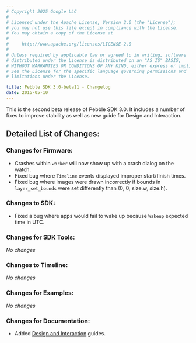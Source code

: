 ```yaml
---
# Copyright 2025 Google LLC
#
# Licensed under the Apache License, Version 2.0 (the "License");
# you may not use this file except in compliance with the License.
# You may obtain a copy of the License at
#
#     http://www.apache.org/licenses/LICENSE-2.0
#
# Unless required by applicable law or agreed to in writing, software
# distributed under the License is distributed on an "AS IS" BASIS,
# WITHOUT WARRANTIES OR CONDITIONS OF ANY KIND, either express or implied.
# See the License for the specific language governing permissions and
# limitations under the License.

title: Pebble SDK 3.0-beta11 - Changelog
date: 2015-05-10
---
```


This is the second beta release of Pebble SDK 3.0. It includes a number of fixes to improve stability as well as new guide for Design and Interaction. 

## Detailed List of Changes:

### Changes for Firmware:

* Crashes within ``worker`` will now show up with a crash dialog on the watch.
* Fixed bug where ``Timeline`` events displayed improper start/finish times.
* Fixed bug where images were drawn incorrectly if bounds in ``layer_set_bounds`` were set differently than (0, 0, size.w, size.h). 

### Changes to SDK:

* Fixed a bug where apps would fail to wake up because ``Wakeup`` expected time in UTC.

### Changes for SDK Tools:

*No changes*

### Changes to Timeline:

*No changes*

### Changes for Examples:

*No changes*

### Changes for Documentation:

* Added [Design and Interaction](/guides/design-and-interaction/) guides. 

